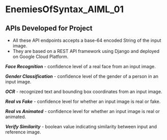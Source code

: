 # EnemiesOfSyntax_AIML_01

## <b>APIs Developed for Project</b>

* All these API endpoints accepts a base-64 encoded String of the input image.
* They are based on a REST API framework using Django and deployed on Google Cloud Platform.

***Face Recognition*** - confidence level of a real face from an input image.

***Gender Classification*** - confidence level of the gender of a person in an input image.

***OCR*** - recognized text and bounding box coordinates from an input image.

***Real vs Fake*** - confidence level for whether an input image is real or fake.

***Real vs Animated*** - confidence level for whether an input image is real or animated.

***Verify Similarity*** - boolean value indicating similarity between input and reference image.